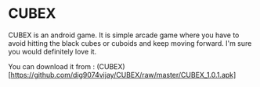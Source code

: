 # CUBEX
CUBEX is an android game. It is simple arcade game where you have to avoid hitting the black cubes or cuboids and keep moving forward. I'm sure you would definitely love it.

You can download it from : (CUBEX)[https://github.com/dig9074vijay/CUBEX/raw/master/CUBEX_1.0.1.apk]
